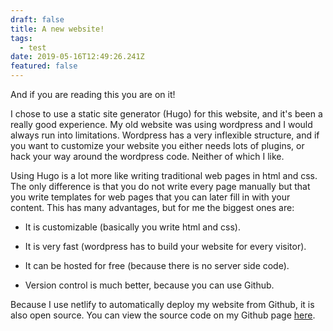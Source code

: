 ```yaml
---
draft: false
title: A new website!
tags:
  - test
date: 2019-05-16T12:49:26.241Z
featured: false
---
```

And if you are reading this you are on it!

I chose to use a static site generator (Hugo) for this website, and it's been a really  good experience. My old website was using wordpress and I would always run into limitations. Wordpress has a very inflexible structure, and if you want to customize your website you either needs lots of plugins, or hack your way around the wordpress code. Neither of which I like. 

Using Hugo is a lot more like writing traditional web pages in html and css. The only difference is that you do not write every page manually but that you write templates for web pages that you can later fill in with your content. This has many advantages, but for me the biggest ones are:

* It is customizable (basically you write html and css).

* It is very fast (wordpress has to build your website for every visitor).

* It can be hosted for free (because there is no server side code).

* Version control is much better, because you can use Github.

Because I use netlify to automatically deploy my website from Github, it is also open source. You can view the source code on my Github page [here](https://github.com/AartOdding/PortfolioWebsite).


